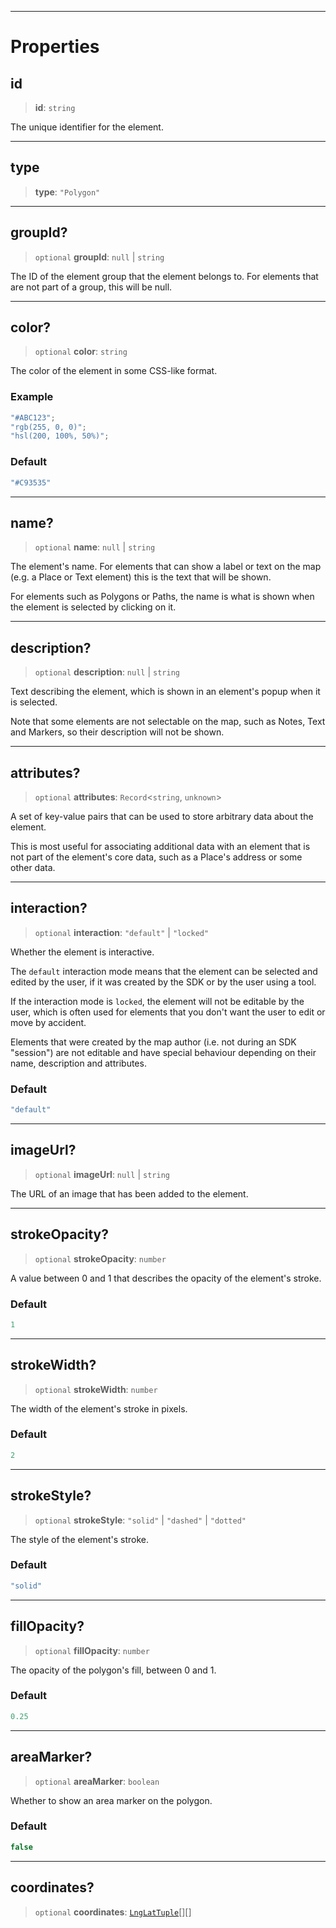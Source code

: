 ***

# Properties

## id

> **id**: `string`

The unique identifier for the element.

***

## type

> **type**: `"Polygon"`

***

## groupId?

> `optional` **groupId**: `null` | `string`

The ID of the element group that the element belongs to.
For elements that are not part of a group, this will be null.

***

## color?

> `optional` **color**: `string`

The color of the element in some CSS-like format.

### Example

```typescript
"#ABC123";
"rgb(255, 0, 0)";
"hsl(200, 100%, 50%)";
```

### Default

```ts
"#C93535"
```

***

## name?

> `optional` **name**: `null` | `string`

The element's name. For elements that can show a label or text on
the map (e.g. a Place or Text element) this is the text that will be shown.

For elements such as Polygons or Paths, the name is what is shown when
the element is selected by clicking on it.

***

## description?

> `optional` **description**: `null` | `string`

Text describing the element, which is shown in an element's popup when it
is selected.

Note that some elements are not selectable on the map, such as Notes, Text
and Markers, so their description will not be shown.

***

## attributes?

> `optional` **attributes**: `Record`<`string`, `unknown`>

A set of key-value pairs that can be used to store arbitrary data about the element.

This is most useful for associating additional data with an element that is not
part of the element's core data, such as a Place's address or some other
data.

***

## interaction?

> `optional` **interaction**: `"default"` | `"locked"`

Whether the element is interactive.

The `default` interaction mode means that the element can be selected and edited by
the user, if it was created by the SDK or by the user using a tool.

If the interaction mode is `locked`, the element will not be editable by the user,
which is often used for elements that you don't want the user to edit or move by
accident.

Elements that were created by the map author (i.e. not during an SDK "session") are
not editable and have special behaviour depending on their name, description and
attributes.

### Default

```ts
"default"
```

***

## imageUrl?

> `optional` **imageUrl**: `null` | `string`

The URL of an image that has been added to the element.

***

## strokeOpacity?

> `optional` **strokeOpacity**: `number`

A value between 0 and 1 that describes the opacity of the element's stroke.

### Default

```ts
1
```

***

## strokeWidth?

> `optional` **strokeWidth**: `number`

The width of the element's stroke in pixels.

### Default

```ts
2
```

***

## strokeStyle?

> `optional` **strokeStyle**: `"solid"` | `"dashed"` | `"dotted"`

The style of the element's stroke.

### Default

```ts
"solid"
```

***

## fillOpacity?

> `optional` **fillOpacity**: `number`

The opacity of the polygon's fill, between 0 and 1.

### Default

```ts
0.25
```

***

## areaMarker?

> `optional` **areaMarker**: `boolean`

Whether to show an area marker on the polygon.

### Default

```ts
false
```

***

## coordinates?

> `optional` **coordinates**: [`LngLatTuple`](../Shared/LngLatTuple.md)\[]\[]
